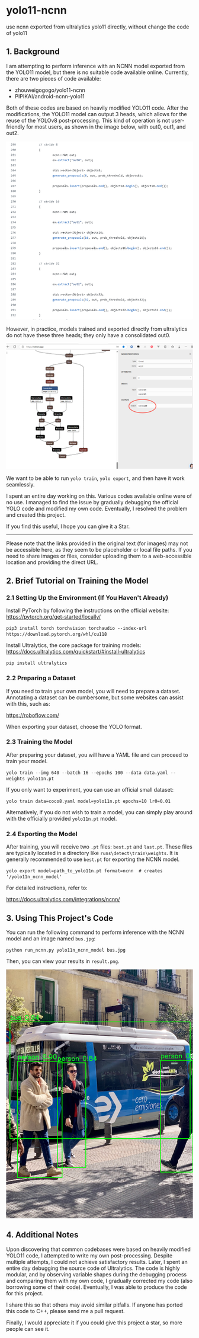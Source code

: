 # yolo11-ncnn

use ncnn exported from ultralytics yolo11 directly, without change the code of yolo11

## 1. Background


I am attempting to perform inference with an NCNN model exported from the YOLO11 model, but there is no suitable code available online. Currently, there are two pieces of code available:

- zhouweigogogo/yolo11-ncnn
- PIPIKAI/android-ncnn-yolo11

Both of these codes are based on heavily modified YOLO11 code. After the modifications, the YOLO11 model can output 3 heads, which allows for the reuse of the YOLOv8 post-processing. This kind of operation is not user-friendly for most users, as shown in the image below, with out0, out1, and out2.

![three heads](./images/head.png)

However, in practice, models trained and exported directly from ultralytics do not have these three heads; they only have a consolidated out0.

![YOLO11 from ultralytics in Netron](images/netron.png)

We want to be able to run `yolo train`, `yolo export`, and then have it work seamlessly. 

I spent an entire day working on this. Various codes available online were of no use. I managed to find the issue by gradually debugging the official YOLO code and modified my own code. Eventually, I resolved the problem and created this project.

If you find this useful, I hope you can give it a Star.

---

Please note that the links provided in the original text (for images) may not be accessible here, as they seem to be placeholder or local file paths. If you need to share images or files, consider uploading them to a web-accessible location and providing the direct URL.

## 2. Brief Tutorial on Training the Model
### 2.1 Setting Up the Environment (If You Haven't Already)

Install PyTorch by following the instructions on the official website: https://pytorch.org/get-started/locally/
```shell
pip3 install torch torchvision torchaudio --index-url https://download.pytorch.org/whl/cu118
```

Install Ultralytics, the core package for training models: https://docs.ultralytics.com/quickstart/#install-ultralytics

```shell
pip install ultralytics
```

### 2.2 Preparing a Dataset

If you need to train your own model, you will need to prepare a dataset. Annotating a dataset can be cumbersome, but some websites can assist with this, such as:

https://roboflow.com/

When exporting your dataset, choose the YOLO format.

### 2.3 Training the Model

After preparing your dataset, you will have a YAML file and can proceed to train your model.

```shell
yolo train --img 640 --batch 16 --epochs 100 --data data.yaml --weights yolo11n.pt
```

If you only want to experiment, you can use an official small dataset:

```shell
yolo train data=coco8.yaml model=yolo11n.pt epochs=10 lr0=0.01
```

Alternatively, if you do not wish to train a model, you can simply play around with the officially provided `yolo11n.pt` model.

### 2.4 Exporting the Model

After training, you will receive two `.pt` files: `best.pt` and `last.pt`. These files are typically located in a directory like `runs\detect\train\weights`. It is generally recommended to use `best.pt` for exporting the NCNN model.

```shell
yolo export model=path_to_yolo11n.pt format=ncnn  # creates '/yolo11n_ncnn_model'
```

For detailed instructions, refer to:

https://docs.ultralytics.com/integrations/ncnn/

## 3. Using This Project's Code

You can run the following command to perform inference with the NCNN model and an image named `bus.jpg`:

```shell
python run_ncnn.py yolo11n_ncnn_model bus.jpg
```

Then, you can view your results in `result.png`.

![](./result.png)

## 4. Additional Notes

Upon discovering that common codebases were based on heavily modified YOLO11 code, I attempted to write my own post-processing. Despite multiple attempts, I could not achieve satisfactory results. Later, I spent an entire day debugging the source code of Ultralytics. The code is highly modular, and by observing variable shapes during the debugging process and comparing them with my own code, I gradually corrected my code (also borrowing some of their code). Eventually, I was able to produce the code for this project.

I share this so that others may avoid similar pitfalls. If anyone has ported this code to C++, please send me a pull request.

Finally, I would appreciate it if you could give this project a star, so more people can see it.
